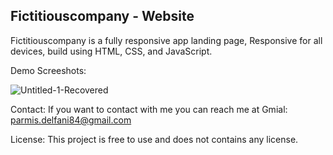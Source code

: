 Fictitiouscompany - Website
-------------------------------
Fictitiouscompany is a fully responsive app landing page,
Responsive for all devices, build using HTML, CSS, and JavaScript.

Demo Screeshots:


![Untitled-1-Recovered](https://github.com/user-attachments/assets/a906f12f-3658-43ed-bfff-d3388e28ad19)



Contact:
If you want to contact with me you can reach me at Gmial: parmis.delfani84@gmail.com 


License:
This project is free to use and does not contains any license.

